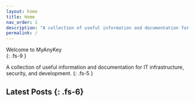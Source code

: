 ```yaml
---
layout: home
title: Home
nav_order: 1
description: "A collection of useful information and documentation for IT infrastructure, security, and development."
permalink: /
---
```


Welcome to MyAnyKey  
{: .fs-9 }

A collection of useful information and documentation for IT infrastructure, security, and development.
{: .fs-5 }

Latest Posts
{: .fs-6}
---

